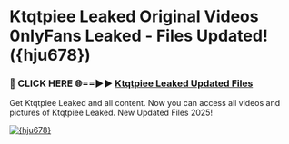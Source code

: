 # Ktqtpiee Leaked Original Videos 0nlyFans Leaked - Files Updated! ({hju678})

<h3>🔴 CLICK HERE 🌐==►► <a href="https://tinyurl.com/ms9xzufz" rel="nofollow">Ktqtpiee Leaked Updated Files</a></h3>

Get Ktqtpiee Leaked and all content. Now you can access all videos and pictures of Ktqtpiee Leaked. New Updated Files 2025!

[![{hju678}](https://i.imgur.com/PQ7UWWw.gif)](https://tinyurl.com/ms9xzufz)